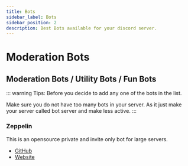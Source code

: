 ```yaml
---
title: Bots
sidebar_label: Bots
sidebar_position: 2
description: Best Bots available for your discord server.
---
```


# Moderation Bots

## Moderation Bots / Utility Bots / Fun Bots

::: warning Tips: Before you decide to add any one of the bots in the list.

Make sure you do not have too many bots in your server. As it just make your server called bot server and make less active.
:::

### Zeppelin 
This is an opensource private and invite only bot for large servers.

- [GitHub](https://github.com/Dragory/ZeppelinBot)
- [Website](https://zeppelin.gg/)
